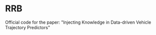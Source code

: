 # RRB
Official code for the paper: "Injecting Knowledge in Data-driven Vehicle Trajectory Predictors"
